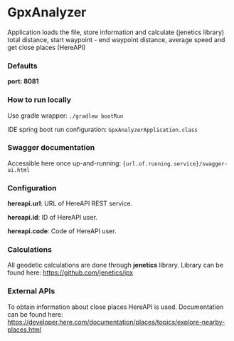 # GpxAnalyzer
Application loads the file, store information and calculate (jenetics library) total distance, start waypoint - end waypoint distance, average speed and get close places (HereAPI)

### Defaults
**port: 8081**

### How to run locally
Use gradle wrapper: ```./gradlew bootRun```

IDE spring boot run configuration: ```GpxAnalyzerApplication.class```

### Swagger documentation
Accessible here once up-and-running: ```{url.of.running.service}/swagger-ui.html```

### Configuration
**hereapi.url**: URL of HereAPI REST service.

**hereapi.id**: ID of HereAPI user.

**hereapi.code**: Code of HereAPI user.

### Calculations
All geodetic calculations are done through **jenetics** library. Library can be found here: https://github.com/jenetics/jpx

### External APIs
To obtain information about close places HereAPI is used. 
Documentation can be found here: https://developer.here.com/documentation/places/topics/explore-nearby-places.html
